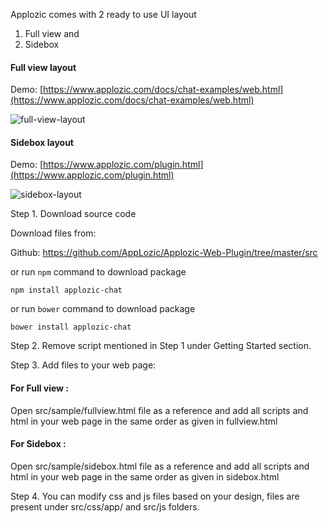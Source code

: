 Applozic comes with 2 ready to use UI layout
1. Full view and 
2. Sidebox

#### Full view layout

Demo: [https://www.applozic.com/docs/chat-examples/web.html](https://www.applozic.com/docs/chat-examples/web.html)


![full-view-layout](https://raw.githubusercontent.com/AppLozic/Applozic-Web-Plugin/master/src/sample/fullview.png)     




#### Sidebox layout

Demo: [https://www.applozic.com/plugin.html](https://www.applozic.com/plugin.html)


![sidebox-layout](https://raw.githubusercontent.com/AppLozic/Applozic-Web-Plugin/master/src/sample/sidebox.png)     


Step 1. Download source code

Download files from:

Github:
https://github.com/AppLozic/Applozic-Web-Plugin/tree/master/src

or run ```npm``` command to download package
```
npm install applozic-chat

```

or run ```bower``` command to download package

```
bower install applozic-chat
```

Step 2. Remove script mentioned in Step 1 under Getting Started section.

Step 3. Add files to your web page:
#### For Full view : 
Open src/sample/fullview.html file as a reference and add all scripts and html in your web page in the same order as given in fullview.html

#### For Sidebox : 
Open src/sample/sidebox.html file as a reference and add all scripts and html in your web page in the same order as given in sidebox.html

Step 4. You can modify css and js files based on your design, files are present under src/css/app/ and src/js folders.


 
